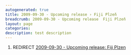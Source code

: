 ```yaml
---
autogenerated: true
title: 2009-09-30 - Upcoming release › Fiji Plzeň
breadcrumb: 2009-09-30 - Upcoming release  Fiji Plzeň
layout: page
categories: 
description: test description
---
```


1.  REDIRECT [2009-09-30 - Upcoming release: Fiji Plzen](2009-09-30_-_Upcoming_release__Fiji_Plzen)
